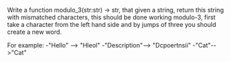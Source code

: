 
Write a function modulo_3(str:str) -> str, that given a string, return this string with mismatched characters, this should be done working modulo-3, first take a character from the left hand side and by jumps of three you should create a new word.

For example:
-"Hello" --> "Hleol"
-"Description"--> "Dcpoertnsii"
-"Cat"-->"Cat"


